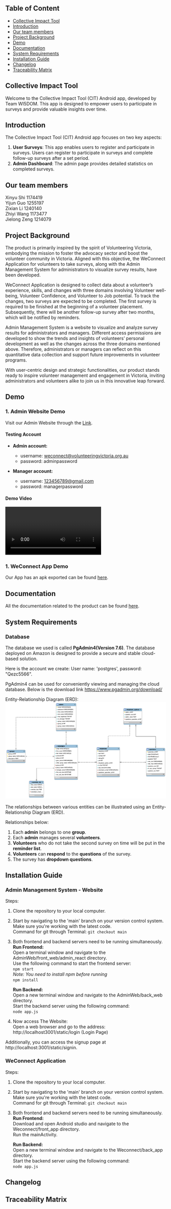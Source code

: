 ## Table of Content
* [Collective Impact Tool](#collective-impact-tool)
* [Introduction](#introduction)
* [Our team members](#our-team-members)
* [Project Background](#project-background)
* [Demo](#demo)
* [Documentation](#documentation)
* [System Requirements](#system-requirements)
* [Installation Guide](#installation-guide)
* [Changelog](#changelog)
* [Traceability Matrix](#traceability-matrix)
  

## Collective Impact Tool

Welcome to the Collective Impact Tool (CIT) Android app, developed by Team WI5DOM. This app is designed to empower users to participate in surveys and provide valuable insights over time.  


## Introduction  

The Collective Impact Tool (CIT) Android app focuses on two key aspects:  
1. **User Surveys**: This app enables users to register and participate in surveys. Users can register to participate in surveys and complete follow-up surveys after a set period.  
2. **Admin Dashboard**: The admin page provides detailed statistics on completed surveys.
   

## Our team members  

Xinyu Shi     1174419  
Yijun Guo     1255197  
Zixian Li     1240140  
Zhiyi Wang    1173477  
Jielong Zeng  1214079  


## Project Background

The product is primarily inspired by the spirit of Volunteering Victoria, embodying the mission to foster the advocacy sector and boost the volunteer community in Victoria. Aligned with this objective, the WeConnect Application for volunteers to take surveys, along with the Admin Management System for administrators to visualize survey results, have been developed.
 
WeConnect Application is designed to collect data about a volunteer’s experience, skills, and changes with three domains involving Volunteer well-being, Volunteer Confidence, and Volunteer to Job potential. To track the changes, two surveys are expected to be completed. The first survey is required to be finished at the beginning of a volunteer placement. Subsequently, there will be another follow-up survey after two months, which will be notified by reminders.
 
Admin Management System is a website to visualize and analyze survey results for administrators and managers. Different access permissions are developed to show the trends and insights of volunteers’ personal development as well as the changes across the three domains mentioned above. Therefore, administrators or managers can reflect on this quantitative data collection and support future improvements in volunteer programs.
 
With user-centric design and strategic functionalities, our product stands ready to inspire volunteer management and engagement in Victoria, inviting administrators and volunteers alike to join us in this innovative leap forward.


## Demo
### 1. Admin Website Demo

Visit our Admin Website through the [Link](https://weconnect-admin-06193c688dcf.herokuapp.com/static/login).

#### Testing Account
- **Admin account:**
  - username: weconnect@volunteeringvictoria.org.au 
  - password: adminpassword

- **Manager account:**
  - username: 123456789@gmail.com
  - password: managerpassword

#### Demo Video
<video src="https://github.com/Isabelllle/CIT-Android-team75/assets/89910392/8ea3ae38-9770-48e1-b3c0-aa7acf5f0a11" controls="controls" style="max-width: 730px;"></video>


### 1. WeConnect App Demo

Our App has an apk exported can be found [here](HandoverResource/app-debug.apk).


## Documentation
All the documentation related to the product can be found [here](HandoverResource/Documentation.pdf).


## System Requirements
### Database
The database we used is called **PgAdmin4(Version 7.6)**. The database deployed on Amazon is designed to provide a secure and stable cloud-based solution. 

Here is the account we create: 
User name: 'postgres', password:  "Qezc5566".

PgAdmin4 can be used for conveniently viewing and managing the cloud database. Below is the download link
https://www.pgadmin.org/download/

Entity-Relationship Diagram (ERD):      
![Image](HandoverResource/Image/database_model.png)


The relationships between various entities can be illustrated using an Entity-Relationship Diagram (ERD).

Relationships below:       
1. Each **admin** belongs to one **group**.        
2. Each **admin** manages several **volunteers**.         
3. **Volunteers** who do not take the second survey on time will be put in the **reminder list**.      
4. **Volunteers** can **respond** to the **questions** of the survey.     
5. The survey has **dropdown questions**.
   

## Installation Guide 
### Admin Management System - Website
Steps: 
1. Clone the repository to your local computer.    
2. Start by navigating to the 'main' branch on your version control system. Make sure you're working with the latest code.  
Command for git through Terminal: 
`git checkout main`    
3. Both frontend and backend servers need to be running simultaneously.  
     **Run Frontend:**     
     Open a terminal window and navigate to the AdminWeb/front_web/admin_react directory.    
     Use the following command to start the frontend server:     
     `npm start`    
     *Note: You need to install npm before running*  
     `npm install`
            
     **Run Backend:**    
     Open a new terminal window and navigate to the AdminWeb/back_web directory.    
     Start the backend server using the following command:   
    `node app.js`      
4. Now access The Website:     
   Open a web browser and go to the address: http://localhost3001/static/login (Login Page)      

Additionally, you can access the signup page at http://localhost:3001/static/signin. 


### WeConnect Application
Steps:   
1. Clone the repository to your local computer.    
2. Start by navigating to the 'main' branch on your version control system. Make sure you're working with the latest code.   
Command for git through Terminal: 
`git checkout main`    
3. Both frontend and backend servers need to be running simultaneously.     
     **Run Frontend:**      
     Download  and open Android studio and navigate to the Weconnect/front_app directory.     
     Run the mainActivity.     
            
     **Run Backend:**      
     Open a new terminal window and navigate to the Weconnect/back_app directory.       
     Start the backend server using the following command:     
    `node app.js`
## Changelog

## Traceability Matrix

